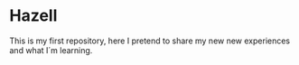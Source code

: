 # Hazell
This is my first repository, here I pretend to share my new new experiences and what I´m learning.
